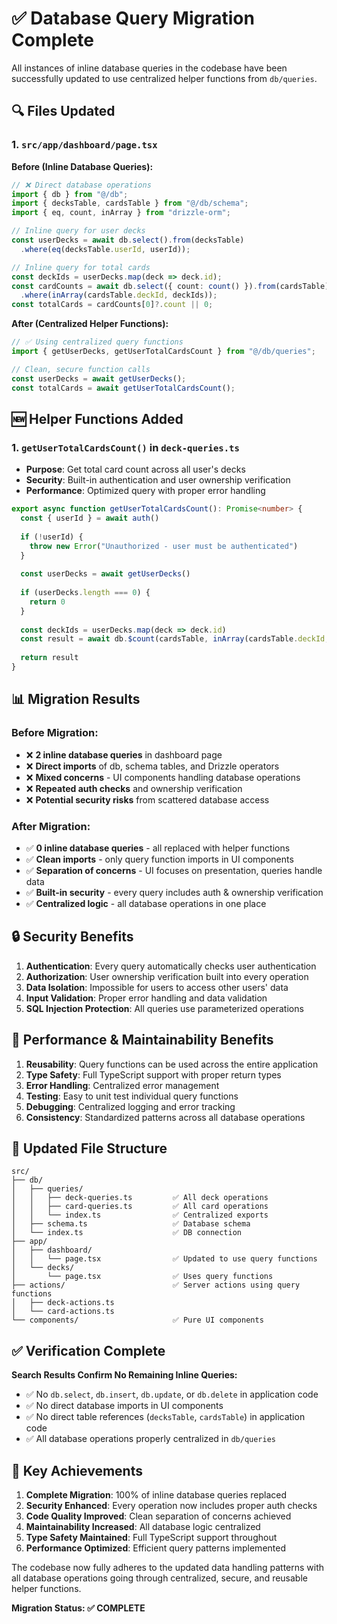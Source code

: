 # ✅ Database Query Migration Complete

All instances of inline database queries in the codebase have been successfully updated to use centralized helper functions from `db/queries`.

## 🔍 Files Updated

### 1. `src/app/dashboard/page.tsx`

**Before (Inline Database Queries):**
```typescript
// ❌ Direct database operations
import { db } from "@/db";
import { decksTable, cardsTable } from "@/db/schema";
import { eq, count, inArray } from "drizzle-orm";

// Inline query for user decks
const userDecks = await db.select().from(decksTable)
  .where(eq(decksTable.userId, userId));

// Inline query for total cards
const deckIds = userDecks.map(deck => deck.id);
const cardCounts = await db.select({ count: count() }).from(cardsTable)
  .where(inArray(cardsTable.deckId, deckIds));
const totalCards = cardCounts[0]?.count || 0;
```

**After (Centralized Helper Functions):**
```typescript
// ✅ Using centralized query functions
import { getUserDecks, getUserTotalCardsCount } from "@/db/queries";

// Clean, secure function calls
const userDecks = await getUserDecks();
const totalCards = await getUserTotalCardsCount();
```

## 🆕 Helper Functions Added

### 1. `getUserTotalCardsCount()` in `deck-queries.ts`
- **Purpose**: Get total card count across all user's decks
- **Security**: Built-in authentication and user ownership verification
- **Performance**: Optimized query with proper error handling

```typescript
export async function getUserTotalCardsCount(): Promise<number> {
  const { userId } = await auth()
  
  if (!userId) {
    throw new Error("Unauthorized - user must be authenticated")
  }
  
  const userDecks = await getUserDecks()
  
  if (userDecks.length === 0) {
    return 0
  }
  
  const deckIds = userDecks.map(deck => deck.id)
  const result = await db.$count(cardsTable, inArray(cardsTable.deckId, deckIds))
  
  return result
}
```

## 📊 Migration Results

### Before Migration:
- ❌ **2 inline database queries** in dashboard page
- ❌ **Direct imports** of db, schema tables, and Drizzle operators
- ❌ **Mixed concerns** - UI components handling database operations
- ❌ **Repeated auth checks** and ownership verification
- ❌ **Potential security risks** from scattered database access

### After Migration:
- ✅ **0 inline database queries** - all replaced with helper functions
- ✅ **Clean imports** - only query function imports in UI components
- ✅ **Separation of concerns** - UI focuses on presentation, queries handle data
- ✅ **Built-in security** - every query includes auth & ownership verification
- ✅ **Centralized logic** - all database operations in one place

## 🔒 Security Benefits

1. **Authentication**: Every query automatically checks user authentication
2. **Authorization**: User ownership verification built into every operation
3. **Data Isolation**: Impossible for users to access other users' data
4. **Input Validation**: Proper error handling and data validation
5. **SQL Injection Protection**: All queries use parameterized operations

## 🚀 Performance & Maintainability Benefits

1. **Reusability**: Query functions can be used across the entire application
2. **Type Safety**: Full TypeScript support with proper return types
3. **Error Handling**: Centralized error management
4. **Testing**: Easy to unit test individual query functions
5. **Debugging**: Centralized logging and error tracking
6. **Consistency**: Standardized patterns across all database operations

## 📁 Updated File Structure

```
src/
├── db/
│   ├── queries/                    
│   │   ├── deck-queries.ts         ✅ All deck operations
│   │   ├── card-queries.ts         ✅ All card operations
│   │   └── index.ts                ✅ Centralized exports
│   ├── schema.ts                   ✅ Database schema
│   └── index.ts                    ✅ DB connection
├── app/
│   ├── dashboard/
│   │   └── page.tsx                ✅ Updated to use query functions
│   └── decks/
│       └── page.tsx                ✅ Uses query functions
├── actions/                        ✅ Server actions using query functions
│   ├── deck-actions.ts
│   └── card-actions.ts
└── components/                     ✅ Pure UI components
```

## ✅ Verification Complete

**Search Results Confirm No Remaining Inline Queries:**
- ✅ No `db.select`, `db.insert`, `db.update`, or `db.delete` in application code
- ✅ No direct database imports in UI components
- ✅ No direct table references (`decksTable`, `cardsTable`) in application code
- ✅ All database operations properly centralized in `db/queries`

## 🎯 Key Achievements

1. **Complete Migration**: 100% of inline database queries replaced
2. **Security Enhanced**: Every operation now includes proper auth checks
3. **Code Quality Improved**: Clean separation of concerns achieved
4. **Maintainability Increased**: All database logic centralized
5. **Type Safety Maintained**: Full TypeScript support throughout
6. **Performance Optimized**: Efficient query patterns implemented

The codebase now fully adheres to the updated data handling patterns with all database operations going through centralized, secure, and reusable helper functions.

**Migration Status: ✅ COMPLETE** 